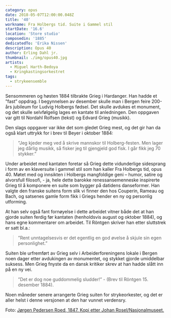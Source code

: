 ```yaml
---
category: opus
date: 2018-05-07T12:00:00.048Z
title: '40'
workname: Fra Holbergs tid. Suite i Gammel stil
startDate: '16.6'
location: 'Store studio'
composedin: '1885'
dedicatedTo: 'Erika Nissen'
description: Opus 40
author: Erling Dahl jr.
thumbnail: ./img/opus40.jpg
artists:
  - Miguel Harth-Bedoya
  - Kringkastingsorkestret
tags:
  - strykeensemble
---
```

Sensommeren og høsten 1884 tilbrakte Grieg i Hardanger. Han hadde et ”fast” oppdrag. I begynnelsen av desember skulle man i Bergen feire 200-års jubileum for Ludvig Holbergs fødsel. Det skulle avdukes et monument, og det skulle selvfølgelig lages en kantate til anledningen. Den oppgaven var gitt til Nordahl Rolfsen (tekst) og Edvard Grieg (musikk).

Den slags oppgaver var ikke det som gledet Grieg mest, og det gir han da også klart uttrykk for i brev til Beyer i oktober 1884:

> ”Jeg kjeder meg ved å skrive mannskor til Holberg-festen. Men lager jeg dårlig musikk, så fisker jeg til gjengjeld god fisk. I går fikk jeg 70 stykker.”

Under arbeidet med kantaten foretar så Grieg dette vidunderlige sidesprang i form av en klaversuite i gammel stil som han kaller Fra Holbergs tid, opus 40. Møtet med og innsikten i Holbergs mangfoldige geni – humor, satire og alvorsfull filosofi, - ja, hele dette barokke renessansemenneske inspirerte Grieg til å komponere en suite som bygger på datidens danseformer. Han valgte den franske suitens form slik vi finner den hos Couperin, Rameau og Bach, og satsenes gamle form fikk i Griegs hender en ny og personlig utforming.

At han selv også fant fornøyelse i dette arbeidet vitner både det at han gjorde suiten ferdig før kantaten (henholdsvis august og oktober 1884), og hans egne kommentarer om arbeidet. Til Röntgen skriver han etter sluttstrek er satt bl.a.:

> ”Rent unntagelsesvis er det egentlig en god øvelse å skjule sin egen personlighet.”

Suiten ble urfremført av Grieg selv i Arbeiderforeningens lokale i Bergen noen dager etter avdukingen av monumentet, og stykket gjorde umiddelbar suksess. Men Grieg fnyste da en dansk kritiker skrev at han hadde slått inn på en ny vei.

> ”Det er dog noe guddommelig sludder!” - (Brev til Röntgen 15. desember 1884).

Noen måneder senere arrangerte Grieg suiten for strykeorkester, og det er aller helst i denne versjonen at den har vunnet verdensry.

Foto: <a href="http://samling.nasjonalmuseet.no/no/object/NG.M.00185#" target="_blank">Jørgen Pedersen Roed, 1847. Kopi etter Johan Rosel/Nasjonalmuseet.</a>
